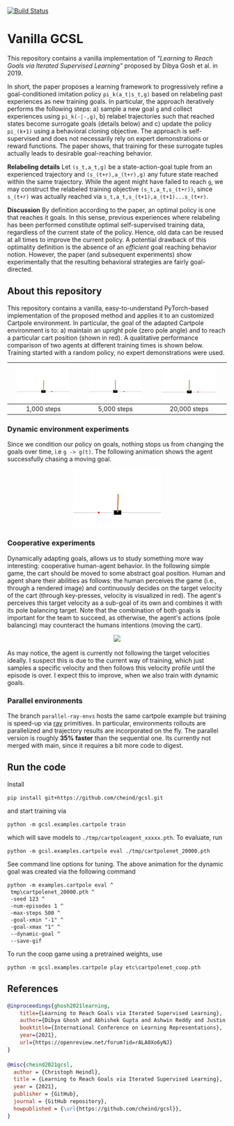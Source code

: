 [![Build Status](https://app.travis-ci.com/cheind/gcsl.svg?branch=main)](https://app.travis-ci.com/cheind/gcsl)
# Vanilla GCSL
This repository contains a vanilla implementation of *"Learning to Reach Goals via Iterated Supervised Learning"* proposed by Dibya Gosh et al. in 2019. 

In short, the paper proposes a learning framework to progressively refine a goal-conditioned imitation policy `pi_k(a_t|s_t,g)` based on relabeling past experiences as new training goals. In particular, the approach iteratively performs the following steps: a) sample a new goal `g` and collect experiences using `pi_k(-|-,g)`, b) relabel trajectories such that reached states become surrogate goals (details below) and c) update the policy `pi_(k+1)` using a behavioral cloning objective. The approach is self-supervised and does not necessarily rely on expert demonstrations or reward functions. The paper shows, that training for these surrogate tuples actually leads to desirable goal-reaching behavior.

**Relabeling details** 
Let `(s_t,a_t,g)` be a state-action-goal tuple from an experienced trajectory and `(s_(t+r),a_(t+r),g)` any future state reached within the same trajectory. While the agent might have failed to reach `g`, we may construct the relabeled training objective `(s_t,a_t,s_(t+r))`, since `s_(t+r)` was actually reached via `s_t,a_t,s_(t+1),a_(t+1)...s_(t+r)`. 

**Discussion** By definition according to the paper, an optimal policy is one that reaches it goals. In this sense, previous experiences where relabeling has been performed constitute optimal self-supervised training data, regardless of the current state of the policy. Hence, old data can be reused at all times to improve the current policy. A potential drawback of this optimality definition is the absence of an *efficient* goal reaching behavior notion. However, the paper (and subsequent experiments) show experimentally that the resulting behavioral strategies are fairly goal-directed.

## About this repository
This repository contains a vanilla, easy-to-understand  PyTorch-based implementation of the proposed method and applies it to an customized Cartpole environment. In particular, the goal of the adapted Cartpole environment is to: a) maintain an upright pole (zero pole angle) and to reach a particular cart position (shown in red). A qualitative performance comparison of two agents at different training times is shown below. Training started with a random policy, no expert demonstrations were used.

|<img src="./etc/cartpolenet_01000.gif"  width="80%">|<img src="./etc/cartpolenet_05000.gif"  width="80%">|<img src="./etc/cartpolenet_20000.gif"  width="80%">|
|:----------:|:----------:|:------------:|
| 1,000 steps | 5,000 steps | 20,000 steps |

### Dynamic environment experiments
Since we condition our policy on goals, nothing stops us from changing the goals over time, i.e `g -> g(t)`. The following animation shows the agent successfully chasing a moving goal.

<div align="center">
<img src="./etc/cartpolenet_20000_dynamic.gif"  width="40%">
</div>

### Cooperative experiments
Dynamically adapting goals, allows us to study something more way interesting: cooperative human-agent behavior. In the following simple game, the cart should be moved to some abstract goal position. Human and agent share their abilities as follows: the human perceives the game (i.e., through a rendered image) and continuously decides on the target velocity of the cart (through key-presses, velocity is visualized in red). The agent's perceives this target velocity as a sub-goal of its own and combines it with its pole balancing target. Note that the combination of both goals is important for the team to succeed, as otherwise, the agent's actions (pole balancing) may counteract the humans intentions (moving the cart).

<div align="center">
<img src="./etc/cartpolenet_coop.gif" width="40%">
</div>

As may notice, the agent is currently not following the target velocities ideally. I suspect this is due to the current way of training, which just samples a specific velocity and then follows this velocity profile until the episode is over. I expect this to improve, when we also train with dynamic goals.

### Parallel environments

The branch `parallel-ray-envs` hosts the same cartpole example but training is speed-up via [ray](https://www.ray.io/) primitives. In particular, environments rollouts are parallelized and trajectory results are incorporated on the fly. The parallel version is roughly **35% faster** than the sequential one. Its currently not merged with main, since it requires a bit more code to digest.

## Run the code
Install
```
pip install git+https://github.com/cheind/gcsl.git
```
and start training via
```
python -m gcsl.examples.cartpole train
```
which will save models to `./tmp/cartpoleagent_xxxxx.pth`. To evaluate, run
```
python -m gcsl.examples.cartpole eval ./tmp/cartpolenet_20000.pth
```
See command line options for tuning. The above animation for the dynamic goal was created via the following command
```
python -m examples.cartpole eval ^
 tmp\cartpolenet_20000.pth ^
 -seed 123 ^
 -num-episodes 1 ^
 -max-steps 500 ^
 -goal-xmin "-1" ^
 -goal-xmax "1" ^
 --dynamic-goal ^
 --save-gif
```
To run the coop game using a pretrained weights, use
```
python -m gcsl.examples.cartpole play etc\cartpolenet_coop.pth
```



## References
```bibtex
@inproceedings{ghosh2021learning,
    title={Learning to Reach Goals via Iterated Supervised Learning},
    author={Dibya Ghosh and Abhishek Gupta and Ashwin Reddy and Justin Fu and Coline Manon Devin and Benjamin Eysenbach and Sergey Levine},
    booktitle={International Conference on Learning Representations},
    year={2021},
    url={https://openreview.net/forum?id=rALA0Xo6yNJ}
}

@misc{cheind2021gcsl,
  author = {Christoph Heindl},
  title = {Learning to Reach Goals via Iterated Supervised Learning},
  year = {2021},
  publisher = {GitHub},
  journal = {GitHub repository},
  howpublished = {\url{https://github.com/cheind/gcsl}},
}
```